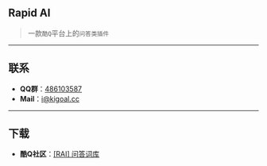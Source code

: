 ## Rapid AI

  > 一款`酷Q`平台上的`问答类插件`

---

## 联系

  - **QQ群**：[486103587](https://jq.qq.com/?_wv=1027&k=59RnYGB)
  - **Mail**：i@kigoal.cc

---

## 下载

  - **酷Q社区**：[\[RAI\] 问答词库](https://cqp.cc/t/36378)
